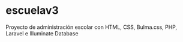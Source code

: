 # escuelav3
Proyecto de administración escolar con HTML, CSS, Bulma.css, PHP, Laravel e Illuminate Database
